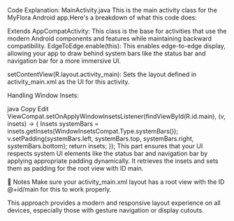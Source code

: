  Code Explanation: MainActivity.java
This is the main activity class for the MyFlora Android app.Here's a breakdown of what this code does:

Extends AppCompatActivity: This class is the base for activities that use the modern Android components and features while maintaining backward compatibility.
EdgeToEdge.enable(this): This enables edge-to-edge display, allowing your app to draw behind system bars like the status bar and navigation bar for a more immersive UI.

setContentView(R.layout.activity_main): Sets the layout defined in activity_main.xml as the UI for this activity.


Handling Window Insets:

java
Copy
Edit
ViewCompat.setOnApplyWindowInsetsListener(findViewById(R.id.main), (v, insets) -> {
    Insets systemBars = insets.getInsets(WindowInsetsCompat.Type.systemBars());
    v.setPadding(systemBars.left, systemBars.top, systemBars.right, systemBars.bottom);
    return insets;
});
This part ensures that your UI respects system UI elements like the status bar and navigation bar by applying appropriate padding dynamically. It retrieves the insets and sets them as padding for the root view with ID main.

📝 Notes
Make sure your activity_main.xml layout has a root view with the ID @+id/main for this to work properly.

This approach provides a modern and responsive layout experience on all devices, especially those with gesture navigation or display cutouts.

